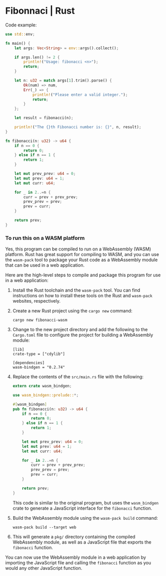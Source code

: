# Fibonnaci | Rust

Code example:

```rust
use std::env;

fn main() {
    let args: Vec<String> = env::args().collect();

    if args.len() != 2 {
        println!("Usage: fibonacci <n>");
        return;
    }

    let n: u32 = match args[1].trim().parse() {
        Ok(num) => num,
        Err(_) => {
            println!("Please enter a valid integer.");
            return;
        }
    };

    let result = fibonacci(n);

    println!("The {}th Fibonacci number is: {}", n, result);
}

fn fibonacci(n: u32) -> u64 {
    if n == 0 {
        return 0;
    } else if n == 1 {
        return 1;
    }

    let mut prev_prev: u64 = 0;
    let mut prev: u64 = 1;
    let mut curr: u64;

    for _ in 2..=n {
        curr = prev + prev_prev;
        prev_prev = prev;
        prev = curr;
    }

    return prev;
}
```

### To run this on a WASM platform

Yes, this program can be compiled to run on a WebAssembly (WASM) platform. Rust has great support for compiling to WASM, and you can use the `wasm-pack` tool to package your Rust code as a WebAssembly module that can be used in a web application.

Here are the high-level steps to compile and package this program for use in a web application:

1. Install the Rust toolchain and the `wasm-pack` tool. You can find instructions on how to install these tools on the Rust and `wasm-pack` websites, respectively.

2. Create a new Rust project using the `cargo new` command:
   
   ```
   cargo new fibonacci-wasm
   ```

3. Change to the new project directory and add the following to the `Cargo.toml` file to configure the project for building a WebAssembly module:
   
   ```
   [lib]
   crate-type = ["cdylib"]
   
   [dependencies]
   wasm-bindgen = "0.2.74"
   ```

4. Replace the contents of the `src/main.rs` file with the following:
   
   ```rust
   extern crate wasm_bindgen;
   
   use wasm_bindgen::prelude::*;
   
   #[wasm_bindgen]
   pub fn fibonacci(n: u32) -> u64 {
       if n == 0 {
           return 0;
       } else if n == 1 {
           return 1;
       }
   
       let mut prev_prev: u64 = 0;
       let mut prev: u64 = 1;
       let mut curr: u64;
   
       for _ in 2..=n {
           curr = prev + prev_prev;
           prev_prev = prev;
           prev = curr;
       }
   
       return prev;
   }
   ```
   
   This code is similar to the original program, but uses the `wasm_bindgen` crate to generate a JavaScript interface for the `fibonacci` function.

5. Build the WebAssembly module using the `wasm-pack build` command:
   
   ```
   wasm-pack build --target web
   ```

6. This will generate a `pkg/` directory containing the compiled WebAssembly module, as well as a JavaScript file that exports the `fibonacci` function.

You can now use the WebAssembly module in a web application by importing the JavaScript file and calling the `fibonacci` function as you would any other JavaScript function.
